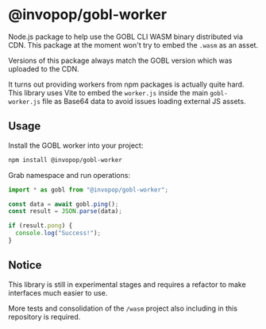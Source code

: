 # @invopop/gobl-worker

Node.js package to help use the GOBL CLI WASM binary distributed via CDN. This package at the moment won't try to embed the `.wasm` as an asset.

Versions of this package always match the GOBL version which was uploaded to the CDN.

It turns out providing workers from npm packages is actually quite hard. This library uses Vite to embed the `worker.js` inside the main `gobl-worker.js` file as Base64 data to avoid issues loading external JS assets.

## Usage

Install the GOBL worker into your project:

```bash
npm install @invopop/gobl-worker
```

Grab namespace and run operations:

```typescript
import * as gobl from "@invopop/gobl-worker";

const data = await gobl.ping();
const result = JSON.parse(data);

if (result.pong) {
  console.log("Success!");
}
```

## Notice

This library is still in experimental stages and requires a refactor to make interfaces much easier to use.

More tests and consolidation of the `/wasm` project also including in this repository is required.
